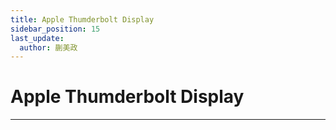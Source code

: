 ```yaml
---
title: Apple Thumderbolt Display
sidebar_position: 15
last_update:
  author: 蒯美政
---
```


# Apple Thumderbolt Display

---